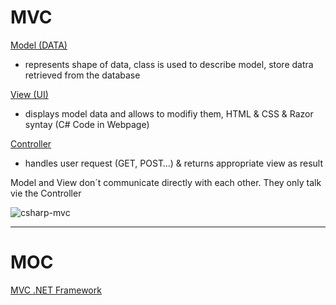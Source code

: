 # MVC

<ins>Model (DATA)</ins>
- represents shape of data, class is used to describe model, store datra retrieved from the database

<ins>View (UI)</ins>
- displays model data and allows to modifiy them, HTML & CSS & Razor syntay (C# Code in Webpage)

<ins>Controller</ins>
- handles user request (GET, POST…) & returns appropriate view as result

Model and View don´t communicate directly with each other.
They only talk vie the Controller

![csharp-mvc](https://i.imgur.com/cZvcYsT.png)

***

# MOC

[MVC .NET Framework](https://github.com/lucasmenke/notes/blob/work/content/MVC.NET-Framework.md)


